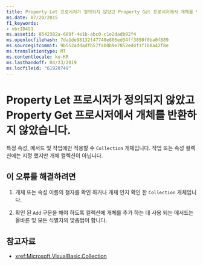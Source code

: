 ```yaml
---
title: Property Let 프로시저가 정의되지 않았고 Property Get 프로시저에서 개체를 반환하지 않았습니다.
ms.date: 07/20/2015
f1_keywords:
- vbrID451
ms.assetid: 8542382a-689f-4e1b-abc0-c1e2dadb92f4
ms.openlocfilehash: 7da1de98132f47740e805ed34ff3890f0ba0f889
ms.sourcegitcommit: 9b552addadfb57fab0b9e7852ed4f1f1b8a42f8e
ms.translationtype: MT
ms.contentlocale: ko-KR
ms.lasthandoff: 04/23/2019
ms.locfileid: "61920749"
---
```

# <a name="property-let-procedure-not-defined-and-property-get-procedure-did-not-return-an-object"></a>Property Let 프로시저가 정의되지 않았고 Property Get 프로시저에서 개체를 반환하지 않았습니다.
특정 속성, 메서드 및 작업에만 적용할 수 `Collection` 개체입니다. 작업 또는 속성 컬렉션에는 지정 했지만 개체 컬렉션이 아닙니다.  
  
## <a name="to-correct-this-error"></a>이 오류를 해결하려면  
  
1. 개체 또는 속성 이름의 철자를 확인 하거나 개체 인지 확인 한 `Collection` 개체입니다.  
  
2. 확인 된 `Add` 구문을 해야 하도록 컬렉션에 개체를 추가 하는 데 사용 되는 메서드는 올바른 및 모든 식별자의 맞춤법이 합니다.  
  
## <a name="see-also"></a>참고자료

- <xref:Microsoft.VisualBasic.Collection>
